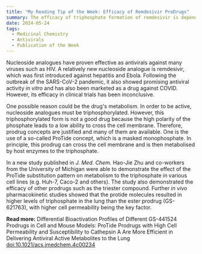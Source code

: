 ```yaml
---
title: "My Reading Tip of the Week: Efficacy of Remdesivir ProDrugs"  
summary: The efficacy of triphosphate formation of remdesivir is dependent on ProTide substitution. Higher levels of triphosphate in the lung are observed with ProTide prodrugs.
date: 2024-05-24
tags:
  - Medicinal Chemistry
  - Antivirals
  - Publication of the Week
---
```


Nucleoside analogues have proven effective as antivirals against many viruses such as HIV. A relatively new nucleoside analogue is remdesivir, which was first introduced against hepatitis and Ebola. Following the outbreak of the SARS-CoV-2 pandemic, it also showed promising antiviral activity *in vitro* and has also been marketed as a drug against COVID. However, its efficacy in clinical trials has been inconclusive.

One possible reason could be the drug's metabolism. In order to be active, nucleoside analogues must be triphosphorylated. However, this triphosphorylated form is not a good drug because the high polarity of the phosphate leads to a low ability to cross the cell membrane. Therefore, prodrug concepts are justified and many of them are available. One is the use of a so-called ProTide concept, which is a masked monophosphate. In principle, this prodrug can cross the cell membrane and is then metabolised by host enzymes to the triphosphate.

In a new study published in *J. Med. Chem.* Hao-Jie Zhu and co-workers from the University of Michigan were able to demonstrate the effect of the ProTide substitution pattern on metabolism to the triphosphate in various cell lines (e.g. Huh-7, Caco-2 and others). The study also demonstrated the efficacy of other prodrugs such as the triester compound. Further *in vivo* pharmacokinetic studies showed that the protide molecules resulted in higher levels of triphosphate in the lung than the ester prodrug (GS-621763), with higher cell permeability being the key factor.

**Read more:** Differential Bioactivation Profiles of Different GS-441524 Prodrugs in Cell and Mouse Models: ProTide Prodrugs with High Cell Permeability and Susceptibility to Cathepsin A Are More Efficient in Delivering Antiviral Active Metabolites to the Lung [doi:10.1021/acs.jmedchem.4c00234](https://pubs.acs.org/doi/10.1021/acs.jmedchem.4c00234)